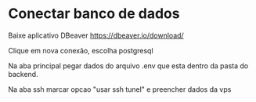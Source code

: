 # Conectar banco de dados

Baixe aplicativo DBeaver
https://dbeaver.io/download/

Clique em nova conexão, escolha postgresql

Na aba principal pegar dados do arquivo .env que esta dentro da pasta do backend.

Na aba ssh marcar opcao "usar ssh tunel" e preencher dados da vps